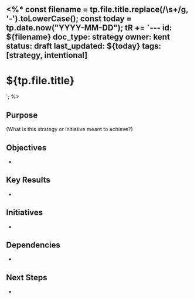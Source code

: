 <%*
const filename = tp.file.title.replace(/\s+/g, '-').toLowerCase();
const today = tp.date.now("YYYY-MM-DD");
tR += `---
id: ${filename}
doc_type: strategy
owner: kent
status: draft
last_updated: ${today}
tags: [strategy, intentional]
---

# ${tp.file.title}

`;
%>

## Purpose

(What is this strategy or initiative meant to achieve?)

## Objectives

-

## Key Results

-

## Initiatives

-

## Dependencies

-

## Next Steps

-
